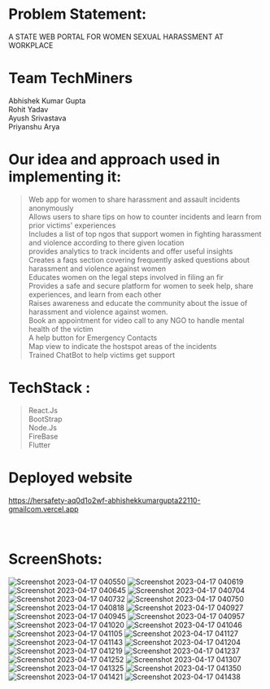 #  Problem Statement: <br/>
A STATE WEB PORTAL FOR WOMEN SEXUAL HARASSMENT AT WORKPLACE

#  Team TechMiners

Abhishek Kumar Gupta <br/>
Rohit Yadav            
Ayush Srivastava     
Priyanshu Arya       


#  Our idea and approach used in implementing it:

> Web app for women to share harassment and assault incidents anonymously<br/>
> Allows users to share tips on how to counter incidents and learn from prior victims' experiences <br/>
> Includes a list of top ngos that support women in fighting harassment and violence according to there given location <br/>
> provides analytics to track incidents and offer useful insights <br/>
> Creates a faqs section covering frequently asked questions about harassment and violence against women <br/>
> Educates women on the legal steps involved in filing an fir <br/>
> Provides a safe and secure platform for women to seek help, share experiences, and learn from each other <br/>
> Raises awareness and educate the community about the issue of harassment and violence against women. <br/>
> Book an appointment for video call to any NGO to handle mental health of the victim <br/>
> A help button for Emergency Contacts <br/>
> Map view to indicate the hostspot areas of the incidents <br/>
> Trained ChatBot to help victims get support<br/>


#  TechStack :
> React.Js <br/>
> BootStrap <br/>
> Node.Js   <br/>
> FireBase <br/>
> Flutter <br/>
# Deployed website

https://hersafety-aq0d1o2wf-abhishekkumargupta22110-gmailcom.vercel.app <br/><br/><br/>
# ScreenShots:
![Screenshot 2023-04-17 040550](https://user-images.githubusercontent.com/100848632/232347671-a718e8fd-fc15-4656-9879-f4b737c2534f.png)
![Screenshot 2023-04-17 040619](https://user-images.githubusercontent.com/100848632/232347697-c2346197-3f7c-4dab-9b9c-d6a9afa849e5.png)
![Screenshot 2023-04-17 040645](https://user-images.githubusercontent.com/100848632/232347709-822fae46-f5f5-4e4d-b43c-c73752e98b48.png)
![Screenshot 2023-04-17 040704](https://user-images.githubusercontent.com/100848632/232347719-7ba8ae82-f20e-4c43-880a-50105b12e124.png)
![Screenshot 2023-04-17 040732](https://user-images.githubusercontent.com/100848632/232347722-71fe62f1-d79d-4a27-8afd-d44720b383ba.png)
![Screenshot 2023-04-17 040750](https://user-images.githubusercontent.com/100848632/232347724-57e9e054-0d22-46e1-a4c5-6bc6c31ba726.png)
![Screenshot 2023-04-17 040818](https://user-images.githubusercontent.com/100848632/232347726-1965d615-bf73-4b13-a339-9be8c448bb64.png)
![Screenshot 2023-04-17 040927](https://user-images.githubusercontent.com/100848632/232347729-0280e7d0-b403-4309-9076-ceae432a5c79.png)
![Screenshot 2023-04-17 040945](https://user-images.githubusercontent.com/100848632/232347733-6861be02-e2e5-4819-a1b2-f1c063342dba.png)
![Screenshot 2023-04-17 040957](https://user-images.githubusercontent.com/100848632/232347734-41ef7395-9cdc-4f4f-b1ae-4a61d10c8860.png)
![Screenshot 2023-04-17 041020](https://user-images.githubusercontent.com/100848632/232347738-fe7cbdf5-1a38-4b9e-94f4-66f9fae926cb.png)
![Screenshot 2023-04-17 041046](https://user-images.githubusercontent.com/100848632/232347746-2586e906-65ec-47fc-bea5-7dbeaf5c3ad6.png)
![Screenshot 2023-04-17 041105](https://user-images.githubusercontent.com/100848632/232347752-4cefe228-b267-419d-99da-6f8fcc33058f.png)
![Screenshot 2023-04-17 041127](https://user-images.githubusercontent.com/100848632/232347772-3161ea87-89b5-4412-b0a1-7499d126a0aa.png)
![Screenshot 2023-04-17 041143](https://user-images.githubusercontent.com/100848632/232347776-d09ac398-f44e-42b0-ac00-f494eb6edcce.png)
![Screenshot 2023-04-17 041204](https://user-images.githubusercontent.com/100848632/232347780-0f29ae81-b4a5-444e-9e24-edc707f664f1.png)
![Screenshot 2023-04-17 041219](https://user-images.githubusercontent.com/100848632/232347786-f5791f84-aedd-49e4-b1ea-512ba0924c53.png)
![Screenshot 2023-04-17 041237](https://user-images.githubusercontent.com/100848632/232347802-ae039a1f-f906-47ac-8921-c1d73367d17c.png)
![Screenshot 2023-04-17 041252](https://user-images.githubusercontent.com/100848632/232347807-5ed577d3-8e2d-440f-8f6a-7dba5821fcee.png)
![Screenshot 2023-04-17 041307](https://user-images.githubusercontent.com/100848632/232347808-f6c60d6f-516a-4b6c-b005-bbf5a77dd2b9.png)
![Screenshot 2023-04-17 041325](https://user-images.githubusercontent.com/100848632/232347810-2dc86263-7c90-4b2b-b49f-d4da27d8ad44.png)
![Screenshot 2023-04-17 041350](https://user-images.githubusercontent.com/100848632/232347813-fe0e8398-f76b-4314-aee8-5b8ea7de84f3.png)
![Screenshot 2023-04-17 041421](https://user-images.githubusercontent.com/100848632/232347821-1ab31f34-ae30-47f8-9c28-82d3c59f49af.png)
![Screenshot 2023-04-17 041438](https://user-images.githubusercontent.com/100848632/232347827-2e8ff77d-b7df-4bd4-81de-5df3de2053e0.png)
